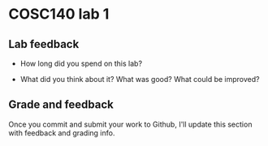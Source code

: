 # COSC140 lab 1

## Lab feedback

 * How long did you spend on this lab?

 * What did you think about it?  What was good?  What could be improved?

## Grade and feedback

Once you commit and submit your work to Github, I'll update this section with feedback and grading info.

